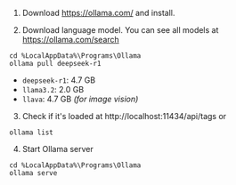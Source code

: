 1. Download https://ollama.com/ and install.

2. Download language model. You can see all models at https://ollama.com/search

```
cd %LocalAppData%\Programs\Ollama
ollama pull deepseek-r1
```

* `deepseek-r1`: 4.7 GB
* `llama3.2`: 2.0 GB
* `llava`: 4.7 GB *(for image vision)*

3. Check if it's loaded at http://localhost:11434/api/tags or 

```
ollama list
```


4. Start Ollama server

```
cd %LocalAppData%\Programs\Ollama
ollama serve
```


